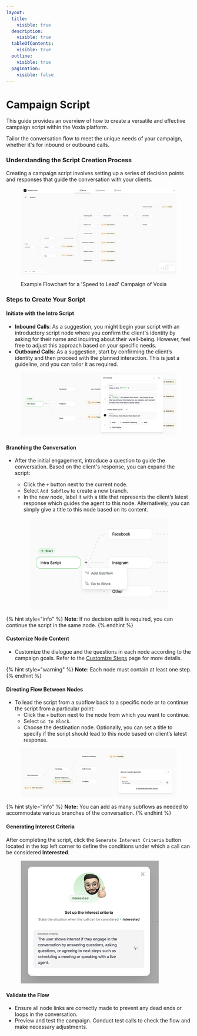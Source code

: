 ```yaml
---
layout:
  title:
    visible: true
  description:
    visible: true
  tableOfContents:
    visible: true
  outline:
    visible: true
  pagination:
    visible: false
---
```


# Campaign Script

This guide provides an overview of how to create a versatile and effective campaign script within the Voxia platform.&#x20;

Tailor the conversation flow to meet the unique needs of your campaign, whether it's for inbound or outbound calls.

### Understanding the Script Creation Process

Creating a campaign script involves setting up a series of decision points and responses that guide the conversation with your clients.

<figure><img src="../.gitbook/assets/image (16).png" alt=""><figcaption><p>Example Flowchart for a 'Speed to Lead' Campaign of Voxia</p></figcaption></figure>

### Steps to Create Your Script

#### **Initiate with the Intro Script**

* **Inbound Calls**: As a suggestion, you might begin your script with an introductory script node where you confirm the client's identity by asking for their name and inquiring about their well-being. However, feel free to adjust this approach based on your specific needs.
* **Outbound Calls**: As a suggestion, start by confirming the client’s identity and then proceed with the planned interaction. This is just a guideline, and you can tailor it as required.

<figure><img src="../.gitbook/assets/image (21).png" alt=""><figcaption></figcaption></figure>

#### **Branching the Conversation**

*   After the initial engagement, introduce a question to guide the conversation. Based on the client's response, you can expand the script:

    * Click the `+` button next to the current node.
    * Select `Add Subflow` to create a new branch.
    * In the new node, label it with a title that represents the client’s latest response which guides the agent to this node. Alternatively, you can simply give a title to this node based on its content.



    <figure><img src="../.gitbook/assets/image (19).png" alt="" width="375"><figcaption></figcaption></figure>

{% hint style="info" %}
**Note**: If no decision split is required, you can continue the script in the same node.
{% endhint %}

#### **Customize Node Content**

* Customize the dialogue and the questions in each node according to the campaign goals. Refer to the [Customize Steps](customizing-steps.md) page for more details.

{% hint style="warning" %}
**Note**: Each node must contain at least one step.
{% endhint %}

#### **Directing Flow Between Nodes**

* To lead the script from a subflow back to a specific node or to continue the script from a particular point:
  * Click the `+` button next to the node from which you want to continue.
  * Select `Go to Block`.
  * Choose the destination node. Optionally, you can set a title to specify if the script should lead to this node based on client’s latest response.

<figure><img src="../.gitbook/assets/image (20).png" alt=""><figcaption></figcaption></figure>

{% hint style="info" %}
**Note:** You can add as many subflows as needed to accommodate various branches of the conversation.
{% endhint %}

#### **Generating Interest Criteria**

After completing the script, click the `Generate Interest Criteria` button located in the top left corner to define the conditions under which a call can be considered **Interested**.

<figure><img src="../.gitbook/assets/image (37).png" alt="" width="375"><figcaption></figcaption></figure>

#### **Validate the Flow**

* Ensure all node links are correctly made to prevent any dead ends or loops in the conversation.
* Preview and test the campaign. Conduct test calls to check the flow and make necessary adjustments.
